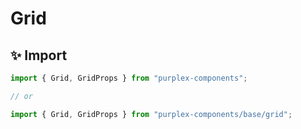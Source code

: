 # Grid

## ✨ Import

```typescript
import { Grid, GridProps } from "purplex-components";

// or

import { Grid, GridProps } from "purplex-components/base/grid";
```
